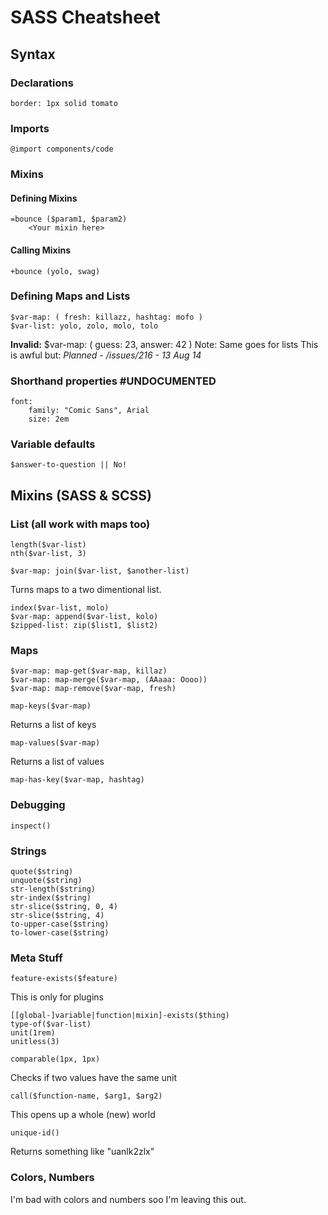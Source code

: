 # SASS Cheatsheet
## Syntax
### Declarations
	border: 1px solid tomato

### Imports
	@import components/code

### Mixins
#### Defining Mixins
	=bounce ($param1, $param2)
		<Your mixin here>

#### Calling Mixins
	+bounce (yolo, swag)

### Defining Maps and Lists
	$var-map: ( fresh: killazz, hashtag: mofo )
	$var-list: yolo, zolo, molo, tolo
**Invalid:**
	$var-map: (
		guess: 23,
		answer: 42
	)
Note: Same goes for lists
This is awful but:
*Planned - /issues/216 - 13 Aug 14*

### Shorthand properties #UNDOCUMENTED
	font:
		family: "Comic Sans", Arial
		size: 2em

### Variable defaults
	$answer-to-question || No!

## Mixins (SASS & SCSS)
### List (all work with maps too)
	length($var-list)
	nth($var-list, 3)

	$var-map: join($var-list, $another-list)
Turns maps to a two dimentional list.

	index($var-list, molo)
	$var-map: append($var-list, kolo)
	$zipped-list: zip($list1, $list2)

### Maps
	$var-map: map-get($var-map, killaz)
	$var-map: map-merge($var-map, (AAaaa: Oooo))
	$var-map: map-remove($var-map, fresh)

	map-keys($var-map)
Returns a list of keys

	map-values($var-map)
Returns a list of values

	map-has-key($var-map, hashtag)

### Debugging
	inspect()

### Strings
	quote($string)
	unquote($string)
	str-length($string)
	str-index($string)
	str-slice($string, 0, 4)
	str-slice($string, 4)
	to-upper-case($string)
	to-lower-case($string)

### Meta Stuff
	feature-exists($feature)
This is only for plugins

	[[global-]variable|function|mixin]-exists($thing)
	type-of($var-list)
	unit(1rem)
	unitless(3)

	comparable(1px, 1px)
Checks if two values have the same unit

	call($function-name, $arg1, $arg2)
This opens up a whole (new) world

	unique-id()
Returns something like "uanlk2zlx"

### Colors, Numbers
I'm bad with colors and numbers soo I'm leaving this out.

